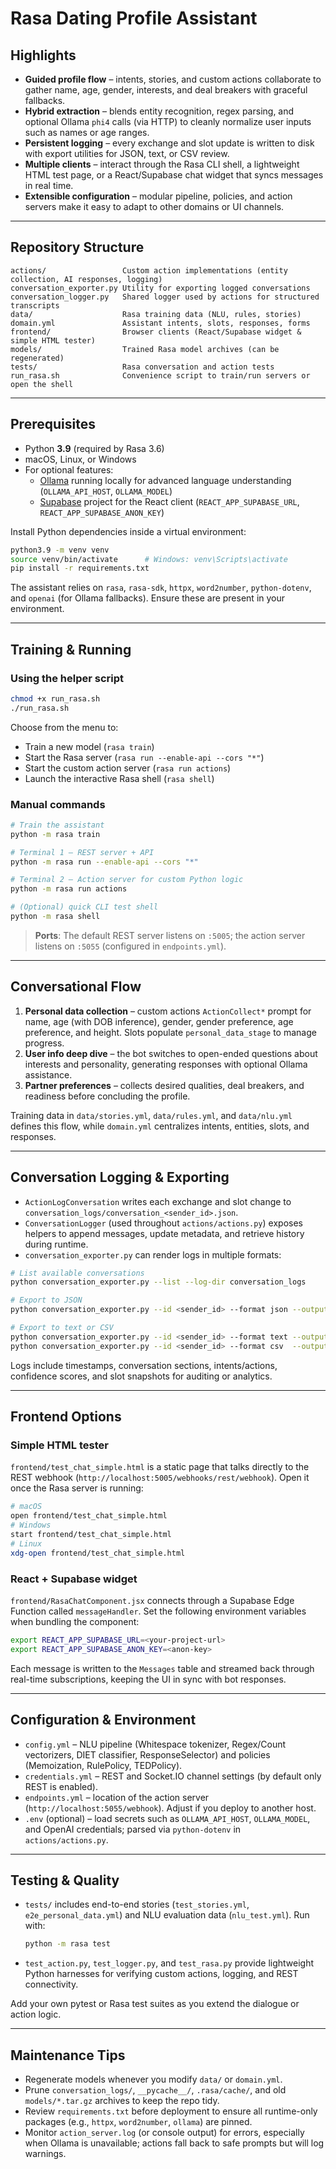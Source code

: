 # Rasa Dating Profile Assistant

## Highlights

- **Guided profile flow** – intents, stories, and custom actions collaborate to gather name, age, gender, interests, and deal breakers with graceful fallbacks.
- **Hybrid extraction** – blends entity recognition, regex parsing, and optional Ollama `phi4` calls (via HTTP) to cleanly normalize user inputs such as names or age ranges.
- **Persistent logging** – every exchange and slot update is written to disk with export utilities for JSON, text, or CSV review.
- **Multiple clients** – interact through the Rasa CLI shell, a lightweight HTML test page, or a React/Supabase chat widget that syncs messages in real time.
- **Extensible configuration** – modular pipeline, policies, and action servers make it easy to adapt to other domains or UI channels.

---

## Repository Structure

```
actions/                 Custom action implementations (entity collection, AI responses, logging)
conversation_exporter.py Utility for exporting logged conversations
conversation_logger.py   Shared logger used by actions for structured transcripts
data/                    Rasa training data (NLU, rules, stories)
domain.yml               Assistant intents, slots, responses, forms
frontend/                Browser clients (React/Supabase widget & simple HTML tester)
models/                  Trained Rasa model archives (can be regenerated)
tests/                   Rasa conversation and action tests
run_rasa.sh              Convenience script to train/run servers or open the shell
```

---

## Prerequisites

- Python **3.9** (required by Rasa 3.6)
- macOS, Linux, or Windows
- For optional features:
  - [Ollama](https://github.com/ollama/ollama) running locally for advanced language understanding (`OLLAMA_API_HOST`, `OLLAMA_MODEL`)
  - [Supabase](https://supabase.com/) project for the React client (`REACT_APP_SUPABASE_URL`, `REACT_APP_SUPABASE_ANON_KEY`)

Install Python dependencies inside a virtual environment:

```bash
python3.9 -m venv venv
source venv/bin/activate      # Windows: venv\Scripts\activate
pip install -r requirements.txt
```

The assistant relies on `rasa`, `rasa-sdk`, `httpx`, `word2number`, `python-dotenv`, and `openai` (for Ollama fallbacks). Ensure these are present in your environment.

---

## Training & Running

### Using the helper script

```bash
chmod +x run_rasa.sh
./run_rasa.sh
```

Choose from the menu to:

- Train a new model (`rasa train`)
- Start the Rasa server (`rasa run --enable-api --cors "*"`)
- Start the custom action server (`rasa run actions`)
- Launch the interactive Rasa shell (`rasa shell`)

### Manual commands

```bash
# Train the assistant
python -m rasa train

# Terminal 1 – REST server + API
python -m rasa run --enable-api --cors "*"

# Terminal 2 – Action server for custom Python logic
python -m rasa run actions

# (Optional) quick CLI test shell
python -m rasa shell
```

> **Ports**: The default REST server listens on `:5005`; the action server listens on `:5055` (configured in `endpoints.yml`).

---

## Conversational Flow

1. **Personal data collection** – custom actions `ActionCollect*` prompt for name, age (with DOB inference), gender, gender preference, age preference, and height. Slots populate `personal_data_stage` to manage progress.
2. **User info deep dive** – the bot switches to open-ended questions about interests and personality, generating responses with optional Ollama assistance.
3. **Partner preferences** – collects desired qualities, deal breakers, and readiness before concluding the profile.

Training data in `data/stories.yml`, `data/rules.yml`, and `data/nlu.yml` defines this flow, while `domain.yml` centralizes intents, entities, slots, and responses.

---

## Conversation Logging & Exporting

- `ActionLogConversation` writes each exchange and slot change to `conversation_logs/conversation_<sender_id>.json`.
- `ConversationLogger` (used throughout `actions/actions.py`) exposes helpers to append messages, update metadata, and retrieve history during runtime.
- `conversation_exporter.py` can render logs in multiple formats:

```bash
# List available conversations
python conversation_exporter.py --list --log-dir conversation_logs

# Export to JSON
python conversation_exporter.py --id <sender_id> --format json --output export.json

# Export to text or CSV
python conversation_exporter.py --id <sender_id> --format text --output export.txt
python conversation_exporter.py --id <sender_id> --format csv  --output export.csv
```

Logs include timestamps, conversation sections, intents/actions, confidence scores, and slot snapshots for auditing or analytics.

---

## Frontend Options

### Simple HTML tester

`frontend/test_chat_simple.html` is a static page that talks directly to the REST webhook (`http://localhost:5005/webhooks/rest/webhook`). Open it once the Rasa server is running:

```bash
# macOS
open frontend/test_chat_simple.html
# Windows
start frontend/test_chat_simple.html
# Linux
xdg-open frontend/test_chat_simple.html
```

### React + Supabase widget

`frontend/RasaChatComponent.jsx` connects through a Supabase Edge Function called `messageHandler`. Set the following environment variables when bundling the component:

```bash
export REACT_APP_SUPABASE_URL=<your-project-url>
export REACT_APP_SUPABASE_ANON_KEY=<anon-key>
```

Each message is written to the `Messages` table and streamed back through real-time subscriptions, keeping the UI in sync with bot responses.

---

## Configuration & Environment

- `config.yml` – NLU pipeline (Whitespace tokenizer, Regex/Count vectorizers, DIET classifier, ResponseSelector) and policies (Memoization, RulePolicy, TEDPolicy).
- `credentials.yml` – REST and Socket.IO channel settings (by default only REST is enabled).
- `endpoints.yml` – location of the action server (`http://localhost:5055/webhook`). Adjust if you deploy to another host.
- `.env` (optional) – load secrets such as `OLLAMA_API_HOST`, `OLLAMA_MODEL`, and OpenAI credentials; parsed via `python-dotenv` in `actions/actions.py`.

---

## Testing & Quality

- `tests/` includes end-to-end stories (`test_stories.yml`, `e2e_personal_data.yml`) and NLU evaluation data (`nlu_test.yml`). Run with:

  ```bash
  python -m rasa test
  ```

- `test_action.py`, `test_logger.py`, and `test_rasa.py` provide lightweight Python harnesses for verifying custom actions, logging, and REST connectivity.

Add your own pytest or Rasa test suites as you extend the dialogue or action logic.

---

## Maintenance Tips

- Regenerate models whenever you modify `data/` or `domain.yml`.
- Prune `conversation_logs/`, `__pycache__/`, `.rasa/cache/`, and old `models/*.tar.gz` archives to keep the repo tidy.
- Review `requirements.txt` before deployment to ensure all runtime-only packages (e.g., `httpx`, `word2number`, `ollama`) are pinned.
- Monitor `action_server.log` (or console output) for errors, especially when Ollama is unavailable; actions fall back to safe prompts but will log warnings.

